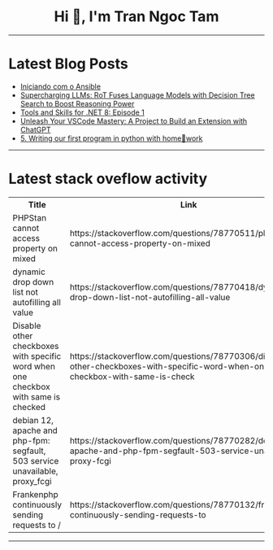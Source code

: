 <h1 align="center">Hi 👋, I'm Tran Ngoc Tam</h1>

---

# Latest Blog Posts 
<!-- BLOG-POST-LIST:START -->
- [Iniciando com o Ansible](https://dev.to/nataliagranato/iniciando-com-o-ansible-1dfg)
- [Supercharging LLMs: RoT Fuses Language Models with Decision Tree Search to Boost Reasoning Power](https://dev.to/mikeyoung44/supercharging-llms-rot-fuses-language-models-with-decision-tree-search-to-boost-reasoning-power-1ik9)
- [Tools and Skills for .NET 8: Episode 1](https://dev.to/priya_sharma/tools-and-skills-for-net-8-episode-1-11nn)
- [Unleash Your VSCode Mastery: A Project to Build an Extension with ChatGPT](https://dev.to/labex/unleash-your-vscode-mastery-a-project-to-build-an-extension-with-chatgpt-25k)
- [5. Writing our first program in python with home🧡work](https://dev.to/aryan015/5-writing-our-first-program-in-python-with-homework-4g6o)
<!-- BLOG-POST-LIST:END -->

---

# Latest stack oveflow activity
<table>
  <tr><th>Title</th><th>Link</th></tr>
  <!-- STACKOVERFLOW:START --><tr><td>PHPStan cannot access property on mixed</td><td>https://stackoverflow.com/questions/78770511/phpstan-cannot-access-property-on-mixed</td></tr><tr><td>dynamic drop down list not autofilling all value</td><td>https://stackoverflow.com/questions/78770418/dynamic-drop-down-list-not-autofilling-all-value</td></tr><tr><td>Disable other checkboxes with specific word when one checkbox with same is checked</td><td>https://stackoverflow.com/questions/78770306/disable-other-checkboxes-with-specific-word-when-one-checkbox-with-same-is-check</td></tr><tr><td>debian 12, apache and php-fpm: segfault, 503 service unavailable, proxy_fcgi</td><td>https://stackoverflow.com/questions/78770282/debian-12-apache-and-php-fpm-segfault-503-service-unavailable-proxy-fcgi</td></tr><tr><td>Frankenphp continuously sending requests to /</td><td>https://stackoverflow.com/questions/78770132/frankenphp-continuously-sending-requests-to</td></tr><!-- STACKOVERFLOW:END -->
</table>

---


